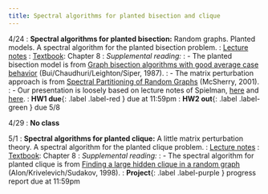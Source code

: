 ```yaml
---
title: Spectral algorithms for planted bisection and clique
---
```


4/24
: **Spectral algorithms for planted bisection:** Random graphs. Planted models. A spectral algorithm for the planted bisection problem.
: [Lecture notes](https://vitercik.github.io/bwca/assets/notes/l9.pdf)
: [Textbook](https://searchworks.stanford.edu/view/13773968): Chapter 8
: *Supplemental reading:*
: - The planted bisection model is from [Graph bisection algorithms with good average case behavior](https://link.springer.com/article/10.1007/BF02579448) (Bui/Chaudhuri/Leighton/Siper, 1987).
: - The matrix perturbation approach is from [Spectral Partitioning of Random Graphs](https://ieeexplore.ieee.org/document/959929) (McSherry, 2001).
: - Our presentation is loosely based on lecture notes of Spielman, [here](https://www.cs.yale.edu/homes/spielman/561/lect21-15.pdf) and [here](https://www.cs.yale.edu/homes/spielman/561/2012/lect21-12.pdf).
: **HW1 due**{: .label .label-red } due at 11:59pm
: **HW2 out**{: .label .label-green } due 5/8

4/29
: **No class**

5/1
: **Spectral algorithms for planted clique:** A little matrix perturbation theory. A spectral algorithm for the planted clique problem.
: [Lecture notes](https://vitercik.github.io/bwca/assets/notes/l9.pdf)
: [Textbook](https://searchworks.stanford.edu/view/13773968): Chapter 8
: *Supplemental reading:*
: - The spectral algorithm for planted clique is from [Finding a large hidden clique in a random graph](https://www.tau.ac.il/~nogaa/PDFS/clique3.pdf) (Alon/Krivelevich/Sudakov, 1998).
: **Project**{: .label .label-purple } progress report due at 11:59pm
